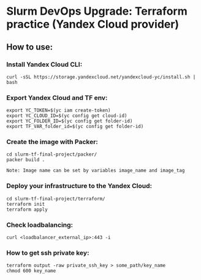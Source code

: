 # Slurm DevOps Upgrade: Terraform practice (Yandex Cloud provider)
## How to use:
### Install Yandex Cloud CLI:
```
curl -sSL https://storage.yandexcloud.net/yandexcloud-yc/install.sh | bash
```
### Export Yandex Cloud and TF env:
```
export YC_TOKEN=$(yc iam create-token)
export YC_CLOUD_ID=$(yc config get cloud-id)
export YC_FOLDER_ID=$(yc config get folder-id)
export TF_VAR_folder_id=$(yc config get folder-id)
```
### Create the image with Packer:
```
cd slurm-tf-final-project/packer/
packer build .

Note: Imagе name can be set by variables image_name and image_tag
```
### Deploy your infrastructure to the Yandex Cloud:
```
cd slurm-tf-final-project/terraform/
terraform init
terraform apply 
```
### Check loadbalancing:
```
curl <loadbalancer_external_ip>:443 -i 
```
### How to get ssh private key:
```
terraform output -raw private_ssh_key > some_path/key_name
chmod 600 key_name
```


